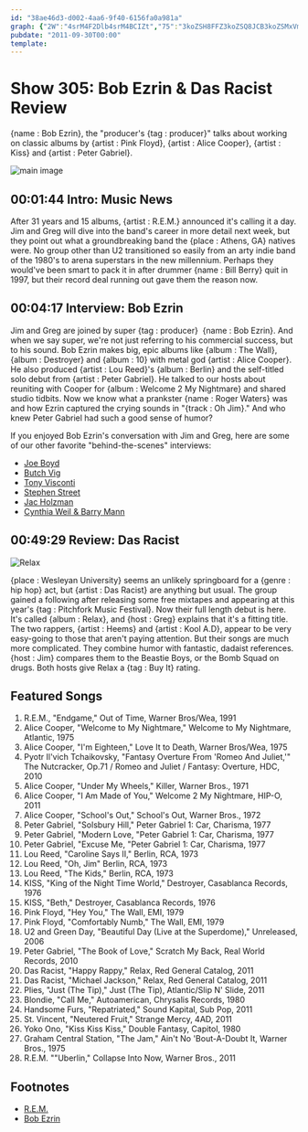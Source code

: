 ```yaml
---
id: "38ae46d3-d002-4aa6-9f40-6156fa0a981a"
graph: {"2W":"4srM4F2Dlb4srM4BCIZt","75":"3koZSH8FFZ3koZSQ8JCB3koZSMxVmQ3koZSBG87iBG87iBIpoyBG87iYbDRf5Tv7IBG87iMxVmQkNm9NBIpoyK1Zg4","2AH":"Wc8iajGEfg3TmBdjGEfgRttAUjGEfg9lFh0jGEfgjGEfgvthsqDHQwnjGEfg97qipBHm1G97qipX6cfd"}
pubdate: "2011-09-30T00:00"
template: 
---
```






# Show 305: Bob Ezrin & Das Racist Review

{name : Bob Ezrin}, the "producer's {tag : producer}" talks about working on classic albums by {artist : Pink Floyd}, {artist : Alice Cooper}, {artist : Kiss} and {artist : Peter Gabriel}.

![main image](https://static.soundopinions.org/images/2011/bobezrin.jpg)



## 00:01:44 Intro: Music News

After 31 years and 15 albums, {artist : R.E.M.} announced it's calling it a day. Jim and Greg will dive into the band's career in more detail next week, but they point out what a groundbreaking band the {place : Athens, GA} natives were. No group other than U2 transitioned so easily from an arty indie band of the 1980's to arena superstars in the new millennium. Perhaps they would've been smart to pack it in after drummer {name : Bill Berry} quit in 1997, but their record deal running out gave them the reason now.



## 00:04:17 Interview: Bob Ezrin

Jim and Greg are joined by super {tag : producer}  {name : Bob Ezrin}. And when we say super, we're not just referring to his commercial success, but to his sound. Bob Ezrin makes big, epic albums like {album : The Wall}, {album : Destroyer} and {album : 10} with metal god {artist : Alice Cooper}. He also produced {artist : Lou Reed}'s {album : Berlin} and the self-titled solo debut from {artist : Peter Gabriel}. He talked to our hosts about reuniting with Cooper for {album : Welcome 2 My Nightmare} and shared studio tidbits. Now we know what a prankster {name : Roger Waters} was and how Ezrin captured the crying sounds in "{track : Oh Jim}." And who knew Peter Gabriel had such a good sense of humor?

If you enjoyed Bob Ezrin's conversation with Jim and Greg, here are some of our other favorite "behind-the-scenes" interviews:

- [Joe Boyd](/show/73/)
- [Butch Vig](/show/120/)
- [Tony Visconti](/show/143/)
- [Stephen Street](/show/243/)
- [Jac Holzman](/show/275/)
- [Cynthia Weil & Barry Mann](/show/291/)



## 00:49:29 Review: Das Racist

![Relax](https://static.soundopinions.org/assets/305/2AH0.jpg)

{place : Wesleyan University} seems an unlikely springboard for a {genre : hip hop} act, but {artist : Das Racist} are anything but usual. The group gained a following after releasing some free mixtapes and appearing at this year's {tag : Pitchfork Music Festival}. Now their full length debut is here. It's called {album : Relax}, and {host : Greg} explains that it's a fitting title. The two rappers, {artist : Heems} and {artist : Kool A.D}, appear to be very easy-going to those that aren't paying attention. But their songs are much more complicated. They combine humor with fantastic, dadaist references. {host : Jim} compares them to the Beastie Boys, or the Bomb Squad on drugs. Both hosts give Relax a {tag : Buy It} rating.



## Featured Songs

1. R.E.M., "Endgame," Out of Time, Warner Bros/Wea, 1991
2. Alice Cooper, "Welcome to My Nightmare," Welcome to My Nightmare, Atlantic, 1975
3. Alice Cooper, "I'm Eighteen," Love It to Death, Warner Bros/Wea, 1975
4. Pyotr Il'vich Tchaikovsky, "Fantasy Overture From 'Romeo And Juliet,'" The Nutcracker, Op.71 / Romeo and Juliet / Fantasy: Overture, HDC, 2010
5. Alice Cooper, "Under My Wheels," Killer, Warner Bros., 1971
6. Alice Cooper, "I Am Made of You," Welcome 2 My Nightmare, HIP-O, 2011
7. Alice Cooper, "School's Out," School's Out, Warner Bros., 1972
8. Peter Gabriel, "Solsbury Hill," Peter Gabriel 1: Car, Charisma, 1977
9. Peter Gabriel, "Modern Love, "Peter Gabriel 1: Car, Charisma, 1977
10. Peter Gabriel, "Excuse Me, "Peter Gabriel 1: Car, Charisma, 1977
11. Lou Reed, "Caroline Says II," Berlin, RCA, 1973
12. Lou Reed, "Oh, Jim" Berlin, RCA, 1973
13. Lou Reed, "The Kids," Berlin, RCA, 1973
14. KISS, "King of the Night Time World," Destroyer, Casablanca Records, 1976
15. KISS, "Beth," Destroyer, Casablanca Records, 1976
16. Pink Floyd, "Hey You," The Wall, EMI, 1979
17. Pink Floyd, "Comfortably Numb," The Wall, EMI, 1979
18. U2 and Green Day, "Beautiful Day (Live at the Superdome)," Unreleased, 2006
19. Peter Gabriel, "The Book of Love," Scratch My Back, Real World Records, 2010
20. Das Racist, "Happy Rappy," Relax, Red General Catalog, 2011
21. Das Racist, "Michael Jackson," Relax, Red General Catalog, 2011
22. Plies, "Just (The Tip)," Just (The Tip), Atlantic/Slip N' Slide, 2011
23. Blondie, "Call Me," Autoamerican, Chrysalis Records, 1980
24. Handsome Furs, "Repatriated," Sound Kapital, Sub Pop, 2011
25. St. Vincent, "Neutered Fruit," Strange Mercy, 4AD, 2011
26. Yoko Ono, "Kiss Kiss Kiss," Double Fantasy, Capitol, 1980
27. Graham Central Station, "The Jam," Ain't No 'Bout-A-Doubt It, Warner Bros., 1975
28. R.E.M. ""Uberlin," Collapse Into Now, Warner Bros., 2011



## Footnotes

- [R.E.M.](http://remhq.com/index.php)
- [Bob Ezrin](http://www.allmusic.com/artist/bob-ezrin-mn0000059981)